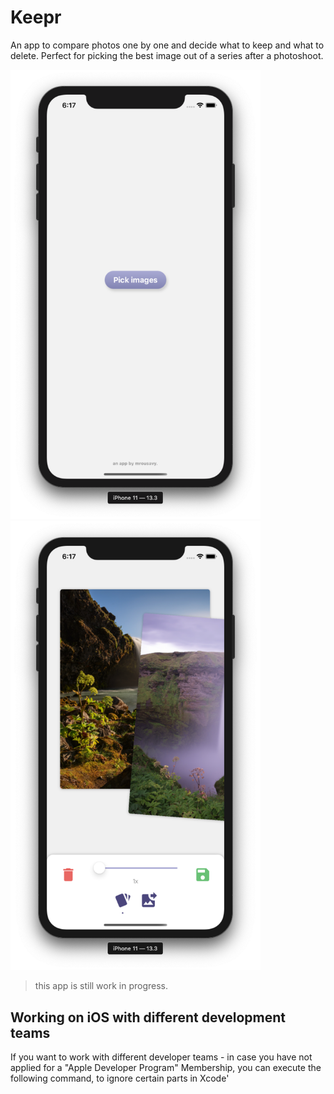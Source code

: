 # Keepr

An app to compare photos one by one and decide what to keep and what to delete. Perfect for picking the best image out of a series after a photoshoot.

<div>
    <img src="demo1.png" width=400>
    <img src="demo2.png" width=400>
</div>

> this app is still work in progress.

## Working on iOS with different development teams

If you want to work with different developer teams - in case you have not applied for a "Apple Developer Program" Membership, you can execute the following command, to ignore certain parts in Xcode'
